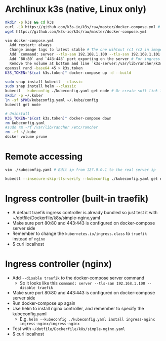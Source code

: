 Archlinux k3s (native, Linux only)
=====
```sh
mkdir -p k3s && cd k3s
curl -LO https://github.com/k3s-io/k3s/raw/master/docker-compose.yml # Or
wget https://github.com/k3s-io/k3s/raw/master/docker-compose.yml

vim docker-compose.yml
  Add restart: always
  Change image tags to latest stable # The one wihtout rc1 rc2 in image tags
  Add `command: server --tls-san 192.168.1.100 --tls-san 192.168.1.101 --disable traefik` to server # where `192.168.1.xx` are the client ips of the k8s operators
  Add `80:80` and `443:443` port exporting on the server # For ingress
  Remove the volume at bottom and line `k3s-server:/var/lib/rancher/k3s` # This seems to be useless
openssl rand -base64 45 > k3s.token
K3S_TOKEN="$(cat k3s.token)" docker-compose up -d --build

sudo snap install kubectl --classic
sudo snap install helm --classic
kubectl --kubeconfig ./kubeconfig.yaml get node # Or create soft link like this
mkdir -p ~/.kube/
ln -sf $PWD/kubeconfig.yaml ~/.kube/config
kubectl get node

# Uninstall
K3S_TOKEN="$(cat k3s.token)" docker-compose down
rm kubeconfig.yaml
#sudo rm -rf /var/lib/rancher /etc/rancher
rm -rf ~/.kube
docker volume prune
```

Remote accessing
=====
```sh
vim ./kubeconfig.yaml # Edit ip from 127.0.0.1 to the real server ip

kubectl --insecure-skip-tls-verify --kubeconfig ./kubeconfig.yaml get node # Or copy kubeconfig file to ~/.kube/config
```

Ingress controller (built-in traefik)
====
* A default traefik ingress controller is already bundled so just test it with ~/dotfile/Dockerfile/k8s/simple-nginx.yaml
* Make sure port 80:80 and 443:443 is configured on docker-compose server side
* Remember to change the `kubernetes.io/ingress.class` to `traefik` instead of `nginx`
* $ curl localhost

Ingress controller (nginx)
=====
* Add `--disable traefik` to the docker-compose server command
  * So it looks like this `command: server --tls-san 192.168.1.100 --disable traefik`
* Make sure port 80:80 and 443:443 is configured on docker-compose server side
* Run docker-compose up again
* Use helm to install nginx controller, and remember to specify the kubeconfig.yaml
  * E.g. `helm --kubeconfig ./kubeconfig.yaml install ingress-nginx ingress-nginx/ingress-nginx`
* Test with `~/dotfile/Dockerfile/k8s/simple-nginx.yaml`
* $ curl localhost
